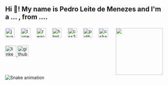 <h2 align="left">Hi 👋! My name is Pedro Leite de Menezes and I'm a ... , from ....</h2>

###

###

<img align="right" height="150" src="https://scontent.fgig21-1.fna.fbcdn.net/v/t39.30808-1/420146127_3051710084965318_2174923761625499970_n.jpg?stp=dst-jpg_s160x160&_nc_cat=110&ccb=1-7&_nc_sid=0ecb9b&_nc_ohc=fMoaIN4r4zIQ7kNvgESVcFE&_nc_zt=24&_nc_ht=scontent.fgig21-1.fna&_nc_gid=AG-prKZ0xghjiM9tclYoB6o&oh=00_AYB41oBEKwFe59yWf7BH6vEAh669cNAAPVaMH3oSwWmUAg&oe=672437F8"  />

###

<div align="left">
  <img src="https://cdn.jsdelivr.net/gh/devicons/devicon/icons/javascript/javascript-original.svg" height="30" alt="javascript logo"  />
  <img width="12" />
  <img src="https://cdn.jsdelivr.net/gh/devicons/devicon/icons/typescript/typescript-original.svg" height="30" alt="typescript logo"  />
  <img width="12" />
  <img src="https://cdn.jsdelivr.net/gh/devicons/devicon/icons/react/react-original.svg" height="30" alt="react logo"  />
  <img width="12" />
  <img src="https://cdn.jsdelivr.net/gh/devicons/devicon/icons/html5/html5-original.svg" height="30" alt="html5 logo"  />
  <img width="12" />
  <img src="https://cdn.jsdelivr.net/gh/devicons/devicon/icons/css3/css3-original.svg" height="30" alt="css3 logo"  />
  <img width="12" />
  <img src="https://cdn.jsdelivr.net/gh/devicons/devicon/icons/python/python-original.svg" height="30" alt="python logo"  />
  <img width="12" />
  <img src="https://cdn.jsdelivr.net/gh/devicons/devicon/icons/csharp/csharp-original.svg" height="30" alt="csharp logo"  />
</div>

###

<div align="left">
  <a href="https://www.linkedin.com/in/pedro-leite-de-menezes-8644b1205/" target="_blank" rel="noopener noreferrer">
    <img src="https://img.shields.io/static/v1?message=LinkedIn&logo=linkedin&label=&color=0077B5&logoColor=white&labelColor=&style=for-the-badge" height="35" alt="linkedin logo" />
  </a>
  <a href="https://github.com/PedroLeiteDeMenezes" target="_blank" rel="noopener noreferrer">
    <img src="https://img.shields.io/static/v1?message=GitHub&logo=github&label=&color=181717&logoColor=white&labelColor=&style=for-the-badge" height="35" alt="github logo" />
  </a>
</div>

###

<br clear="both">

<img src="https://raw.githubusercontent.com/PedroLeiteDeMenezes/PedroLeiteDeMenezes/main/snake.yml" alt="Snake animation" />

###
